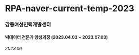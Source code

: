 # RPA-naver-current-temp-2023
### 강동여성인력개발센터
#### 빅데이터 전문가 양성과정 (2023.04.03 ~ 2023.07.03)
###### 2023.06
